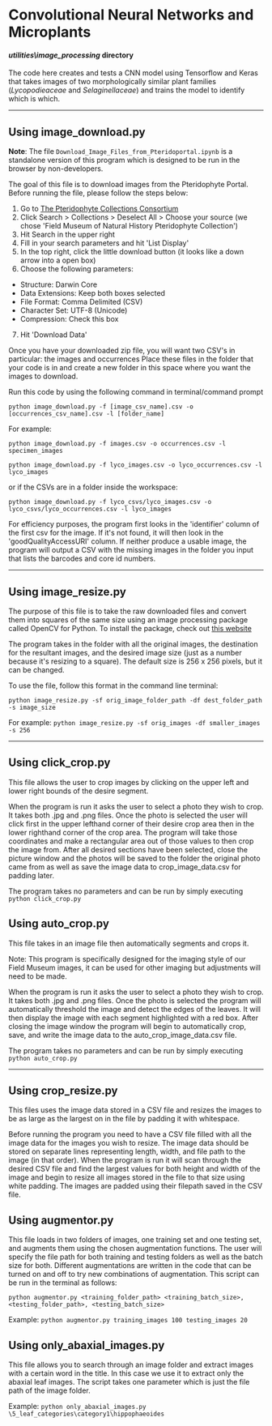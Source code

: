 # Convolutional Neural Networks and Microplants
#### _utilities\image_processing_ directory

The code here creates and tests a CNN model using Tensorflow and Keras that takes images of two morphologically 
similar plant families (*Lycopodieaceae* and *Selaginellaceae*) and trains the model to identify which is which. 

---

## Using image_download.py
**Note**: The file `Download_Image_Files_from_Pteridoportal.ipynb` is a standalone version 
of this program which is designed to be run in the browser by non-developers.

The goal of this file is to download images from the Pteridophyte Portal. Before running the file, please follow the 
steps below:
1. Go to [The Pteridophyte Collections Consortium](http://www.pteridoportal.org/portal/)
2. Click Search > Collections > Deselect All > Choose your source (we chose 'Field Museum of Natural History 
   Pteridophyte Collection')
3. Hit Search in the upper right
4. Fill in your search parameters and hit 'List Display'
5. In the top right, click the little download button (it looks like a down arrow into a open box)
6. Choose the following parameters:

* Structure: Darwin Core  
* Data Extensions: Keep both boxes selected   
* File Format: Comma Delimited (CSV)   
* Character Set: UTF-8 (Unicode)   
* Compression: Check this box   
   
7. Hit 'Download Data'

Once you have your downloaded zip file, you will want two CSV's in particular: the images and occurrences
Place these files in the folder that your code is in and create a new folder in this space where you want 
the images to download.

Run this code by using the following command in terminal/command prompt

`python image_download.py -f [image_csv_name].csv -o [occurrences_csv_name].csv -l [folder_name]`

For example:

`python image_download.py -f images.csv -o occurrences.csv -l specimen_images`

`python image_download.py -f lyco_images.csv -o lyco_occurrences.csv -l lyco_images`

or if the CSVs are in a folder inside the workspace:

`python image_download.py -f lyco_csvs/lyco_images.csv -o lyco_csvs/lyco_occurrences.csv -l lyco_images`

For efficiency purposes, the program first looks in the 'identifier' column of the first csv for the image. 
If it's not found, it will then look in the 'goodQualityAccessURI' column. If neither produce a usable image, 
the program will output a CSV with the missing images in the folder you input that lists the barcodes and 
core id numbers.

---

## Using image_resize.py

The purpose of this file is to take the raw downloaded files and convert them into squares of the same size using an image processing package called OpenCV for Python. To install the package, check out [this website](https://pypi.org/project/opencv-python/) 

The program takes in the folder with all the original images, the destination for the resultant images, and the desired image size (just as a number because it's resizing to a square). The default size is 256 x 256 pixels, but it can be changed.

To use the file, follow this format in the command line terminal:

`python image_resize.py -sf orig_image_folder_path -df dest_folder_path -s image_size`

For example:
`python image_resize.py -sf orig_images -df smaller_images -s 256`

---

## Using click_crop.py

This file allows the user to crop images by clicking on the upper left and lower right bounds of the desire segment.

When the program is run it asks the user to select a photo they wish to crop. It takes both .jpg and .png files. 
Once the photo is selected the user will click first in the upper lefthand corner of their desire crop area then 
in the lower righthand corner of the crop area. The program will take those coordinates and make a rectangular 
area out of those values to then crop the image from. After all desired sections have been selected, close the 
picture window and the photos will be saved to the folder the original photo came from as well as save the image 
data to crop_image_data.csv for padding later.

The program takes no parameters and can be run by simply executing `python click_crop.py`


## Using auto_crop.py

This file takes in an image file then automatically segments and crops it.

Note: This program is specifically designed for the imaging style of our Field Museum images, it can be used 
for other imaging but adjustments will need to be made.

When the program is run it asks the user to select a photo they wish to crop. It takes both .jpg and .png files. 
Once the photo is selected the program will automatically threshold the image and detect the edges of the leaves. 
It will then display the image with each segment highlighted with a red box. After closing the image window the 
program will begin to automatically crop, save, and write the image data to the auto_crop_image_data.csv file.

The program takes no parameters and can be run by simply executing `python auto_crop.py`

---

## Using crop_resize.py

This files uses the image data stored in a CSV file and resizes the images to be as large as the largest on in the 
file by padding it with whitespace.

Before running the program you need to have a CSV file filled with all the image data for the images you wish 
to resize. The image data should be stored on separate lines representing length, width, and file path to the 
image (in that order). When the program is run it will scan through the desired CSV file and find the largest 
values for both height and width of the image and begin to resize all images stored in the file to that size 
using white padding. The images are padded using their filepath saved in the CSV file.


## Using augmentor.py

This file loads in two folders of images, one training set and one testing set, and augments them using the 
chosen augmentation functions. The user will specify the file path for both training and testing folders as 
well as the batch size for both. Different augmentations are written in the code that can be turned on and off 
to try new combinations of augmentation. This script can be run in the terminal as follows:

`python augmentor.py <training_folder_path> <training_batch_size>, <testing_folder_path>, <testing_batch_size>`

Example: `python augmentor.py training_images 100 testing_images 20`


## Using only_abaxial_images.py

This file allows you to search through an image folder and extract images with a certain word in the title. 
In this case we use it to extract only the abaxial leaf images. The script takes one parameter which is just the 
file path of the image folder.  

Example: `python only_abaxial_images.py \5_leaf_categories\category1\hippophaeoides`
